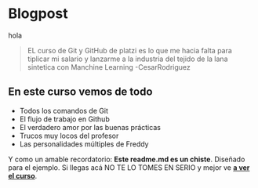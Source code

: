 # Blogpost
hola
>EL curso de Git y GitHub de platzi es lo que me hacia falta para tiplicar mi salario y lanzarme a la industria del tejido de la lana sintetica con Manchine Learning
>-CesarRodriguez

## En este curso vemos de todo
* Todos los comandos de Git
* El flujo de trabajo en Github
* El verdadero amor por las buenas prácticas
* Trucos muy locos del profesor
* Las personalidades múltiples de Freddy

Y como un amable recordatorio: **Este readme.md es un chiste**.  Diseñado para el ejemplo. Si llegas acá NO TE LO TOMES EN SERIO y mejor ve [**a ver el curso**](https://platzi.com/cursos/git-github/ "a ver el curso").
